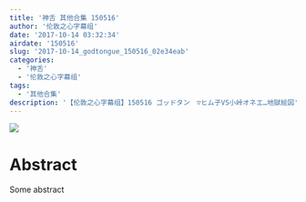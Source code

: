 ```yaml
---
title: '神舌 其他合集 150516'
author: '伦敦之心字幕组'
date: '2017-10-14 03:32:34'
airdate: '150516'
slug: '2017-10-14_godtongue_150516_02e34eab'
categories: 
  - '神舌'
  - '伦敦之心字幕组'
tags: 
  - '其他合集'
description: '【伦敦之心字幕组】150516 ゴッドタン　▽ヒム子VS小峠オネエ…地獄絵図'
---
```


![](https://i.imgur.com/bGE9f5z.jpg)
# Abstract
Some abstract
